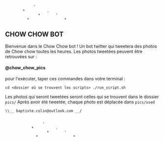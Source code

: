                  '
            *          .
                   *       '
              *                *



## CHOW CHOW BOT

Bienvenue dans le Chow Chow bot !
Un bot twitter qui tweetera des photos de Chow chow toutes les heures.
Les photos tweetées peuvent être retrouvées sur :

#### @chow_chow_pics ####

pour l'exécuter, taper ces commandes dans votre terminal :

`cd <dossier où se trouvent les scripts>
./run_script.sh`

Les photos qui seront tweetées seront celles qui se trouvent dans le dossier `pics/`
Après avoir été tweetée, chaque photo est déplacée dans `pics/used`

~~~~ Pour toute réclamation : ~~~~
\\__ baptiste.colin@outlook.com __/


                 '
            *          .
                   *       '
              *                *



